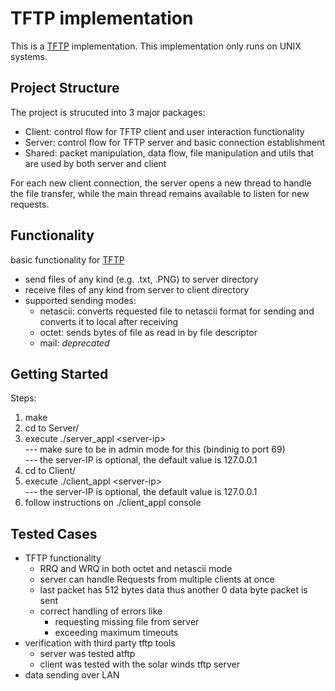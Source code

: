 # TFTP implementation

This is a [TFTP](https://www.rfc-editor.org/rfc/rfc1350) implementation.
This implementation only runs on UNIX systems.

## Project Structure
The project is strucuted into 3 major packages:
- Client: control flow for TFTP client and user interaction functionality
- Server: control flow for TFTP server and basic connection establishment
- Shared: packet manipulation, data flow, file manipulation and utils that are used by both server
    and client

For each new client connection, the server opens a new thread to handle the file transfer, while
the main thread remains available to listen for new requests.

## Functionality

basic functionality for [TFTP](https://www.rfc-editor.org/rfc/rfc1350)
- send files of any kind (e.g. .txt, .PNG) to server directory
- receive files of any kind from server to client directory
- supported sending modes:
    - netascii: converts requested file to netascii format for sending and converts it to local
                after receiving
    - octet: sends bytes of file as read in by file descriptor
    - mail: *deprecated*

## Getting Started

Steps:
1. make
2. cd to Server/
3. execute ./server\_appl \<server-ip\> <br />
    --- make sure to be in admin mode for this (bindinig to port 69) \
    --- the server-IP is optional, the default value is 127.0.0.1
4. cd to Client/
5. execute ./client\_appl \<server-ip\> <br />
    --- the server-IP is optional, the default value is 127.0.0.1
6. follow instructions on ./client\_appl console

## Tested Cases

- TFTP functionality
    - RRQ and WRQ in both octet and netascii mode
    - server can handle Requests from multiple clients at once
    - last packet has 512 bytes data thus another 0 data byte packet is sent
    - correct handling of errors like
        - requesting missing file from server
        - exceeding maximum timeouts
- verification with third party tftp tools
    - server was tested atftp
    - client was tested with the solar winds tftp server
- data sending over LAN
